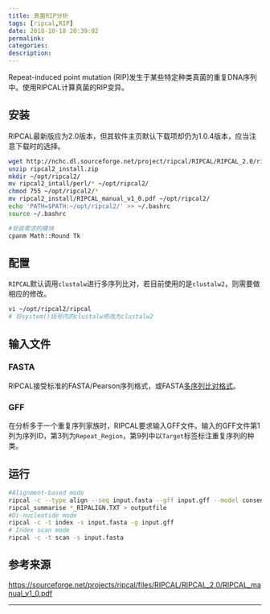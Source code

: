 ```yaml
---
title: 真菌RIP分析
tags: [ripcal,RIP]
date: 2018-10-18 20:39:02
permalink:
categories:
description:
---
```

<p class="description"> Repeat-induced point mutation (RIP)发生于某些特定种类真菌的重复DNA序列中。使用RIPCAL计算真菌的RIP变异。</p>

<!-- more -->

## 安装

RIPCAL最新版应为2.0版本，但其软件主页默认下载项却仍为1.0.4版本，应当注意下载时的选择。

```bash
wget http://nchc.dl.sourceforge.net/project/ripcal/RIPCAL/RIPCAL_2.0/ripcal2_install.zip
unzip ripcal2_install.zip
mkdir ~/opt/ripcal2/
mv ripcal2_intall/perl/* ~/opt/ripcal2/
chmod 755 ~/opt/ripcal2/*
mv ripcal2_install/RIPCAL_manual_v1_0.pdf ~/opt/ripcal2/
echo 'PATH=$PATH:~/opt/ripcal2/' >> ~/.bashrc
source ~/.bashrc

#安装需求的模块
cpanm Math::Round Tk
```

## 配置

`RIPCAL`默认调用`clustalw`进行多序列比对，若目前使用的是`clustalw2`，则需要做相应的修改。

```bash
vi ~/opt/ripcal2/ripcal
# 将system()括号内的clustalw修改为clustalw2
```

## 输入文件

### FASTA

RIPCAL接受标准的FASTA/Pearson序列格式，或FASTA[多序列比对格式](https://biopython.org/wiki/Multiple_Alignment_Format)。

### GFF

在分析多于一个重复序列家族时，RIPCAL要求输入GFF文件。输入的GFF文件第1列为序列ID，第3列为`Repeat_Region`，第9列中以`Target`标签标注重复序列的种类。

## 运行

```bash
#Alignment-based mode
ripcal -c --type align --seq input.fasta --gff input.gff --model consensus
ripcal_summarise *_RIPALIGN.TXT > outputfile
#Di-nucleotide mode
ripcal -c -t index -s input.fasta -g input.gff
# Index scan mode
ripcal -c -t scan -s input.fasta
```



## 参考来源

https://sourceforge.net/projects/ripcal/files/RIPCAL/RIPCAL_2.0/RIPCAL_manual_v1_0.pdf

<hr />